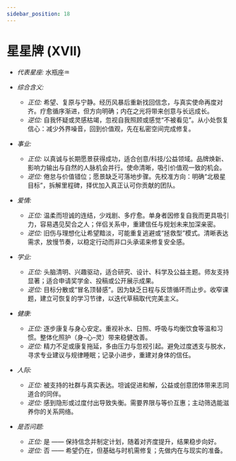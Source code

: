 ```yaml
---
sidebar_position: 18
---
```


# 星星牌 (XVII)
- *代表星座:* 水瓶座♒️
- *综合含义:* 
  - *正位:* 希望、复原与宁静。经历风暴后重新找回信念，与真实使命再度对齐。疗愈循序渐进，但方向明确；内在之光将带来创意与长远成长。
  - *逆位:* 自我怀疑或灵感枯竭，忽视自我照顾或感觉“不被看见”。从小处恢复信心：减少外界噪音，回到价值观，先在私密空间完成修复。
- *事业:* 
  - *正位:* 以真诚与长期愿景获得成功，适合创意/科技/公益领域。品牌焕新、影响力输出与自然的人脉机会并行。使命清晰，吸引价值观一致的机会。
  - *逆位:* 倦怠与价值错位；愿景缺乏可落地步骤。先校准方向：明确“北极星目标”，拆解里程碑，择优加入真正认可你贡献的团队。
- *爱情:* 
  - *正位:* 温柔而坦诚的连结，少戏剧、多疗愈。单身者因修复自我而更具吸引力，容易遇见契合之人；伴侣关系中，重建信任与规划未来加深亲密。
  - *逆位:* 旧伤与理想化让希望黯淡，可能重复逃避或“拯救型”模式。清晰表达需求，放慢节奏，以稳定行动而非口头承诺来修复安全感。
- *学业:* 
  - *正位:* 头脑清明、兴趣驱动，适合研究、设计、科学及公益主题。师友支持显著；适合申请奖学金、投稿或公开展示成果。
  - *逆位:* 目标分散或“冒名顶替感”。因为缺乏日程与反馈循环而止步。收窄课题，建立可恢复的学习节律，以迭代草稿取代完美主义。
- *健康:* 
  - *正位:* 逐步康复与身心安定。重视补水、日照、呼吸与均衡饮食等温和习惯。整体化照护（身–心–灵）带来稳健改善。
  - *逆位:* 精力不足或康复拖延，多由压力与忽视引起。避免过度透支与脱水，寻求专业建议与规律睡眠；记录小进步，重建对身体的信任。
- *人际:* 
  - *正位:* 被支持的社群与真实表达。坦诚促进和解，公益或创意团体带来志同道合的同伴。
  - *逆位:* 感到隐形或过度付出导致失衡。需要界限与等价互惠；主动筛选能滋养你的关系网络。

    
- *是否问题:* 
  - *正位:* 是 —— 保持信念并制定计划，随着对齐度提升，结果稳步向好。
  - *逆位:* 否 —— 希望仍在，但基础与时机需修复；先做内在与现实的准备。
